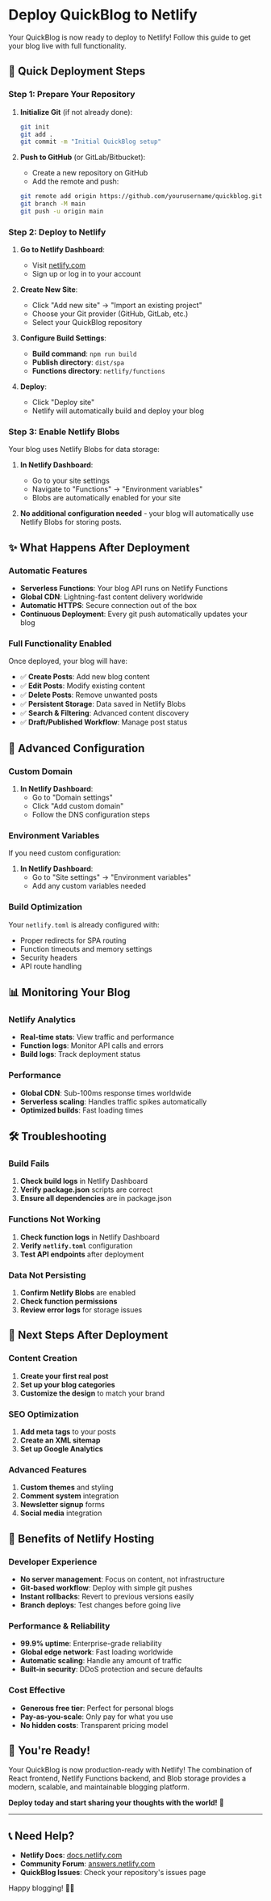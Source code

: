 # Deploy QuickBlog to Netlify

Your QuickBlog is now ready to deploy to Netlify! Follow this guide to get your blog live with full functionality.

## 🚀 **Quick Deployment Steps**

### **Step 1: Prepare Your Repository**

1. **Initialize Git** (if not already done):

   ```bash
   git init
   git add .
   git commit -m "Initial QuickBlog setup"
   ```

2. **Push to GitHub** (or GitLab/Bitbucket):
   - Create a new repository on GitHub
   - Add the remote and push:
   ```bash
   git remote add origin https://github.com/yourusername/quickblog.git
   git branch -M main
   git push -u origin main
   ```

### **Step 2: Deploy to Netlify**

1. **Go to Netlify Dashboard**:

   - Visit [netlify.com](https://netlify.com)
   - Sign up or log in to your account

2. **Create New Site**:

   - Click "Add new site" → "Import an existing project"
   - Choose your Git provider (GitHub, GitLab, etc.)
   - Select your QuickBlog repository

3. **Configure Build Settings**:

   - **Build command**: `npm run build`
   - **Publish directory**: `dist/spa`
   - **Functions directory**: `netlify/functions`

4. **Deploy**:
   - Click "Deploy site"
   - Netlify will automatically build and deploy your blog

### **Step 3: Enable Netlify Blobs**

Your blog uses Netlify Blobs for data storage:

1. **In Netlify Dashboard**:

   - Go to your site settings
   - Navigate to "Functions" → "Environment variables"
   - Blobs are automatically enabled for your site

2. **No additional configuration needed** - your blog will automatically use Netlify Blobs for storing posts.

## ✨ **What Happens After Deployment**

### **Automatic Features**

- **Serverless Functions**: Your blog API runs on Netlify Functions
- **Global CDN**: Lightning-fast content delivery worldwide
- **Automatic HTTPS**: Secure connection out of the box
- **Continuous Deployment**: Every git push automatically updates your blog

### **Full Functionality Enabled**

Once deployed, your blog will have:

- ✅ **Create Posts**: Add new blog content
- ✅ **Edit Posts**: Modify existing content
- ✅ **Delete Posts**: Remove unwanted posts
- ✅ **Persistent Storage**: Data saved in Netlify Blobs
- ✅ **Search & Filtering**: Advanced content discovery
- ✅ **Draft/Published Workflow**: Manage post status

## 🔧 **Advanced Configuration**

### **Custom Domain**

1. **In Netlify Dashboard**:
   - Go to "Domain settings"
   - Click "Add custom domain"
   - Follow the DNS configuration steps

### **Environment Variables**

If you need custom configuration:

1. **In Netlify Dashboard**:
   - Go to "Site settings" → "Environment variables"
   - Add any custom variables needed

### **Build Optimization**

Your `netlify.toml` is already configured with:

- Proper redirects for SPA routing
- Function timeouts and memory settings
- Security headers
- API route handling

## 📊 **Monitoring Your Blog**

### **Netlify Analytics**

- **Real-time stats**: View traffic and performance
- **Function logs**: Monitor API calls and errors
- **Build logs**: Track deployment status

### **Performance**

- **Global CDN**: Sub-100ms response times worldwide
- **Serverless scaling**: Handles traffic spikes automatically
- **Optimized builds**: Fast loading times

## 🛠️ **Troubleshooting**

### **Build Fails**

1. **Check build logs** in Netlify Dashboard
2. **Verify package.json** scripts are correct
3. **Ensure all dependencies** are in package.json

### **Functions Not Working**

1. **Check function logs** in Netlify Dashboard
2. **Verify `netlify.toml`** configuration
3. **Test API endpoints** after deployment

### **Data Not Persisting**

1. **Confirm Netlify Blobs** are enabled
2. **Check function permissions**
3. **Review error logs** for storage issues

## 🎯 **Next Steps After Deployment**

### **Content Creation**

1. **Create your first real post**
2. **Set up your blog categories**
3. **Customize the design** to match your brand

### **SEO Optimization**

1. **Add meta tags** to your posts
2. **Create an XML sitemap**
3. **Set up Google Analytics**

### **Advanced Features**

1. **Custom themes** and styling
2. **Comment system** integration
3. **Newsletter signup** forms
4. **Social media** integration

## 🌟 **Benefits of Netlify Hosting**

### **Developer Experience**

- **No server management**: Focus on content, not infrastructure
- **Git-based workflow**: Deploy with simple git pushes
- **Instant rollbacks**: Revert to previous versions easily
- **Branch deploys**: Test changes before going live

### **Performance & Reliability**

- **99.9% uptime**: Enterprise-grade reliability
- **Global edge network**: Fast loading worldwide
- **Automatic scaling**: Handle any amount of traffic
- **Built-in security**: DDoS protection and secure defaults

### **Cost Effective**

- **Generous free tier**: Perfect for personal blogs
- **Pay-as-you-scale**: Only pay for what you use
- **No hidden costs**: Transparent pricing model

## 🎉 **You're Ready!**

Your QuickBlog is now production-ready with Netlify! The combination of React frontend, Netlify Functions backend, and Blob storage provides a modern, scalable, and maintainable blogging platform.

**Deploy today and start sharing your thoughts with the world!** 🚀

---

## 📞 **Need Help?**

- **Netlify Docs**: [docs.netlify.com](https://docs.netlify.com)
- **Community Forum**: [answers.netlify.com](https://answers.netlify.com)
- **QuickBlog Issues**: Check your repository's issues page

Happy blogging! 📝✨
